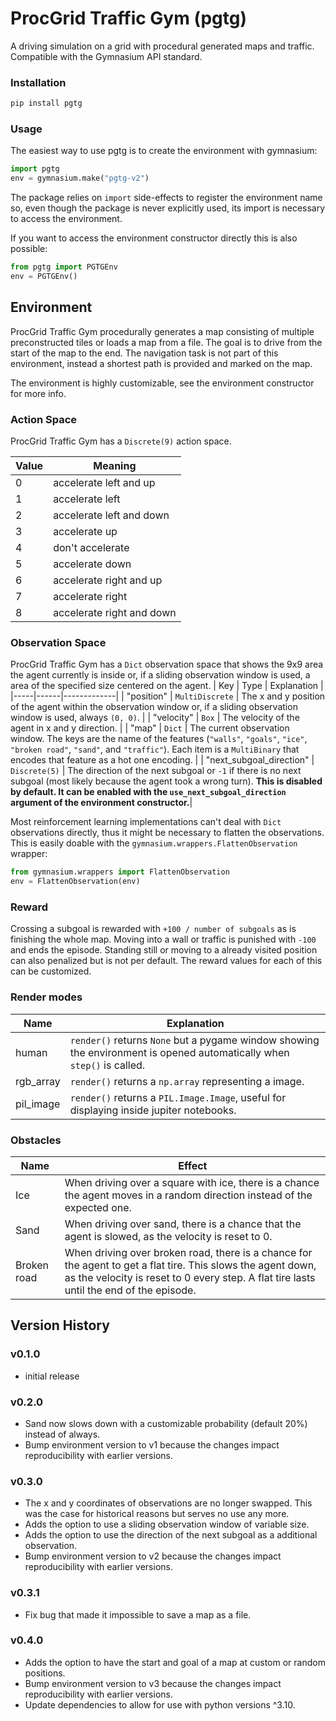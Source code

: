 # ProcGrid Traffic Gym (pgtg)

A driving simulation on a grid with procedural generated maps and traffic. Compatible with the Gymnasium API standard.

### Installation

```bash
pip install pgtg
```

### Usage
The easiest way to use pgtg is to create the environment with gymnasium:
```python
import pgtg
env = gymnasium.make("pgtg-v2")
```
The package relies on ```import``` side-effects to register the environment
name so, even though the package is never explicitly used, its import is
necessary to access the environment.  

If you want to access the environment constructor directly this is also possible:
```python
from pgtg import PGTGEnv
env = PGTGEnv()
```

## Environment
ProcGrid Traffic Gym procedurally generates a map consisting of multiple preconstructed tiles or loads a map from a file. The goal is to drive from the start of the map to the end. The navigation task is not part of this environment, instead a shortest path is provided and marked on the map.  

The environment is highly customizable, see the environment constructor for more info.

### Action Space
ProcGrid Traffic Gym has a `Discrete(9)` action space.

| Value | Meaning                   |
|-------|---------------------------|
| 0     | accelerate left and up    |
| 1     | accelerate left           |
| 2     | accelerate left and down  |
| 3     | accelerate up             |
| 4     | don't accelerate          |
| 5     | accelerate down           |
| 6     | accelerate right and up   |
| 7     | accelerate right          |
| 8     | accelerate right and down |

### Observation Space
ProcGrid Traffic Gym has a `Dict` observation space that shows the 9x9 area the agent currently is inside or, if a sliding observation window is used, a area of the specified size centered on the agent.
| Key | Type | Explanation |
|-----|------|-------------|
| "position" | `MultiDiscrete` | The x and y position of the agent within the observation window or, if a sliding observation window is used, always `(0, 0)`. |
| "velocity" | `Box` | The velocity of the agent in x and y direction. |
| "map" | `Dict` | The current observation window. The keys are the name of the features (`"walls"`, `"goals"`, `"ice"`, `"broken road"`, `"sand"`, and `"traffic"`). Each item is a `MultiBinary` that encodes that feature as a hot one encoding. |
| "next_subgoal_direction" | `Discrete(5)` | The direction of the next subgoal or `-1` if there is no next subgoal (most likely because the agent took a wrong turn). __This is disabled by default. It can be enabled with the `use_next_subgoal_direction` argument of the environment constructor.__|

Most reinforcement learning implementations can't deal with `Dict` observations directly, thus it might be necessary to flatten the observations. This is easily doable with the `gymnasium.wrappers.FlattenObservation` wrapper:
```python
from gymnasium.wrappers import FlattenObservation
env = FlattenObservation(env)
```

### Reward
Crossing a subgoal is rewarded with `+100 / number of subgoals` as is finishing the whole map. Moving into a wall or traffic is punished with `-100` and ends the episode. Standing still or moving to a already visited position can also penalized but is not per default. The reward values for each of this can be customized.

### Render modes
| Name | Explanation |
|------|-------------|
| human | `render()` returns `None` but a pygame window showing the environment is opened automatically when `step()` is called. |
| rgb_array | `render()` returns a `np.array` representing a image. |
| pil_image| `render()` returns a `PIL.Image.Image`, useful for displaying inside jupiter notebooks. |

### Obstacles
| Name | Effect |
|------|--------|
| Ice | When driving over a square with ice, there is a chance the agent moves in a random direction instead of the expected one. |
| Sand | When driving over sand, there is a chance that the agent is slowed, as the velocity is reset to 0. |
| Broken road | When driving over broken road, there is a chance for the agent to get a flat tire. This slows the agent down, as the velocity is reset to 0 every step. A flat tire lasts until the end of the episode.|

## Version History
### v0.1.0
- initial release
### v0.2.0
- Sand now slows down with a customizable probability (default 20%) instead of always.
- Bump environment version to v1 because the changes impact reproducibility with earlier versions.
### v0.3.0
- The x and y coordinates of observations are no longer swapped. This was the case for historical reasons but serves no use any more.
- Adds the option to use a sliding observation window of variable size.
- Adds the option to use the direction of the next subgoal as a additional observation.
- Bump environment version to v2 because the changes impact reproducibility with earlier versions.
### v0.3.1
- Fix bug that made it impossible to save a map as a file.
### v0.4.0
- Adds the option to have the start and goal of a map at custom or random positions.
- Bump environment version to v3 because the changes impact reproducibility with earlier versions.
- Update dependencies to allow for use with python versions ^3.10.